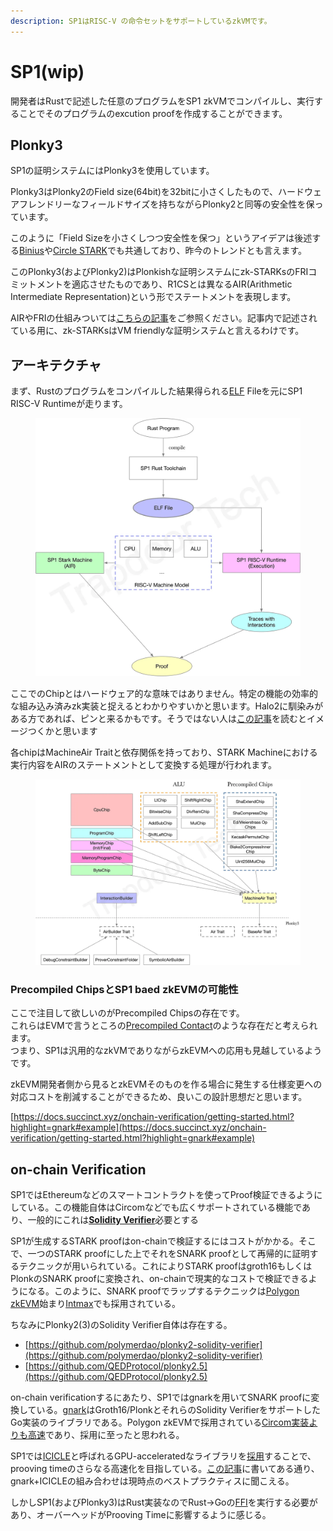 ```yaml
---
description: SP1はRISC-V の命令セットをサポートしているzkVMです。
---
```


# SP1(wip)

開発者はRustで記述した任意のプログラムをSP1 zkVMでコンパイルし、実行することでそのプログラムのexcution proofを作成することができます。

## Plonky3

SP1の証明システムにはPlonky3を使用しています。

Plonky3はPlonky2のField size(64bit)を32bitに小さくしたもので、ハードウェアフレンドリーなフィールドサイズを持ちながらPlonky2と同等の安全性を保っています。

このように「Field Sizeを小さくしつつ安全性を保つ」というアイデアは後述する[Binius](https://vitalik.eth.limo/general/2024/04/29/binius.html)や[Circle STARK](https://vitalik.eth.limo/general/2024/07/23/circlestarks.html)でも共通しており、昨今のトレンドとも言えます。

このPlonky3(およびPlonky2)はPlonkishな証明システムにzk-STARKsのFRIコミットメントを適応させたものであり、R1CSとは異なるAIR(Arithmetic Intermediate Representation)という形でステートメントを表現します。

AIRやFRIの仕組みついては[こちらの記事](https://zenn.dev/qope/articles/8d60f77e3a7630#stark%E3%81%A8%E3%81%AF)をご参照ください。記事内で記述されている用に、zk-STARKsはVM friendlyな証明システムと言えるわけです。



## アーキテクチャ

まず、Rustのプログラムをコンパイルした結果得られる[ELF](https://ja.wikipedia.org/wiki/Executable\_and\_Linkable\_Format) Fileを元にSP1 RISC-V Runtimeが走ります。

<figure><img src="../../.gitbook/assets/image.png" alt=""><figcaption></figcaption></figure>

ここでのChipとはハードウェア的な意味ではありません。特定の機能の効率的な組み込み済みzk実装と捉えるとわかりやすいかと思います。Halo2に馴染みがある方であれば、ピンと来るかもです。そうではない人は[この記事](https://trapdoortech.medium.com/zero-knowledge-proof-a-guide-to-halo2-source-code-9be0cf792f18)を読むとイメージつくかと思います



各chipはMachineAir Traitと依存関係を持っており、STARK Machineにおける実行内容をAIRのステートメントとして変換する処理が行われます。

<figure><img src="../../.gitbook/assets/image (1).png" alt=""><figcaption></figcaption></figure>

### Precompiled ChipsとSP1 baed zkEVMの可能性

ここで注目して欲しいのがPrecompiled Chipsの存在です。\
これらはEVMで言うところの[Precompiled Contact](https://www.evm.codes/precompiled)のような存在だと考えられます。\
つまり、SP1は汎用的なzkVMでありながらzkEVMへの応用も見越しているようです。

zkEVM開発者側から見るとzkEVMそのものを作る場合に発生する仕様変更への対応コストを削減することができるため、良いこの設計思想だと思います。



[https://docs.succinct.xyz/onchain-verification/getting-started.html?highlight=gnark#example](https://docs.succinct.xyz/onchain-verification/getting-started.html?highlight=gnark#example)



## **on-chain Verification**

SP1ではEthereumなどのスマートコントラクトを使ってProof検証できるようにしている。この機能自体はCircomなどでも広くサポートされている機能であり、一般的にこれは[**Solidity Verifier**](https://docs.succinct.xyz/onchain-verification/solidity-sdk.html)必要とする

SP1が生成するSTARK proofはon-chainで検証するにはコストがかかる。そこで、一つのSTARK proofにした上でそれをSNARK proofとして再帰的に証明するテクニックが用いられている。これによりSTARK proofはgroth16もしくはPlonkのSNARK proofに変換され、on-chainで現実的なコストで検証できるようになる。このように、SNARK proofでラップするテクニックは[Polygon zkEVM](https://docs.polygon.technology/zkEVM/concepts/circom-intro-brief/#what-is-circom)始まり[Intmax](https://github.com/InternetMaximalism/intmax2-mining/blob/main/gnark-server/README.md?plain=1#L3)でも採用されている。



ちなみにPlonky2(3)のSolidity Verifier自体は存在する。

* [https://github.com/polymerdao/plonky2-solidity-verifier](https://github.com/polymerdao/plonky2-solidity-verifier)
* [https://github.com/QEDProtocol/plonky2.5](https://github.com/QEDProtocol/plonky2.5)

on-chain verificationするにあたり、SP1ではgnarkを用いてSNARK proofに変換している。[gnark](https://github.com/Consensys/gnark)はGroth16/PlonkとそれらのSolidity VerifierをサポートしたGo実装のライブラリである。Polygon zkEVMで採用されている[Circom実装よりも高速](https://docs.gnark.consensys.io/overview#whats-gnark)であり、採用に至ったと思われる。

SP1では[ICICLE](https://github.com/ingonyama-zk/icicle)と呼ばれるGPU-acceleratedなライブラリを[採用](https://github.com/succinctlabs/sp1/blob/dev/crates/recursion/gnark-ffi/go/go.mod#L18)することで、prooving timeのさらなる高速化を目指している。[この記事](https://medium.com/@ingonyama/user-guide-zk-acceleration-of-gnark-using-icicle-381f4efd13e4)に書いてある通り、gnark+ICICLEの組み合わせは現時点のベストプラクティスに聞こえる。

しかしSP1(およびPlonky3)はRust実装なのでRust->Goの[FFI](https://ja.wikipedia.org/wiki/Foreign\_function\_interface)を実行する必要があり、オーバーヘッドがProoving Timeに影響するように感じる。



